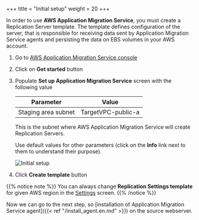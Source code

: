 +++
title = "Initial setup"
weight = 20
+++

In order to use **AWS Application Migration Service**, you must create a Replication Server template. The template defines configuration of the server, that is responsible for receiving data sent by Application Migration Service agents and persisting the data on EBS volumes in your AWS account.

1. Go to <a href="https://us-west-2.console.aws.amazon.com/mgn/home?region=us-west-2" target="_blank" rel="noopener noreferrer">AWS Application Migration Service console</a>
2. Click on **Get started** button
3. Populate **Set up Application Migration Service** screen with the following value

    | Parameter                                  | Value                                                        |
    | ------------------------------------------ | ------------------------------------------------------------ |
    | Staging area subnet                    | TargetVPC-public-a        |
    
    This is the subnet where AWS Application Migration Service will create Replication Servers.

    Use default values for other parameters (click on the **Info** link next to them to understand their purpose).

    ![Initial setup](/app_mig_serv/setup.en.png)

4. Click **Create template** button

{{% notice note %}}
You can always change **Replication Settings template** for given AWS region in the <a href="https://us-west-2.console.aws.amazon.com/mgn/home?region=us-west-2#/settings" target="_blank" rel="noopener noreferrer">Settings</a> screen.
{{% /notice %}}   

Now we can go to the next step, so [installation of Application Migration Service agent]({{< ref "/install_agent.en.md" >}}) on the source webserver.